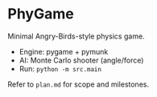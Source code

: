# PhyGame

Minimal Angry-Birds-style physics game.

- Engine: pygame + pymunk
- AI: Monte Carlo shooter (angle/force)
- Run: `python -m src.main`

Refer to `plan.md` for scope and milestones.
